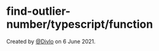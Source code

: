 # find-outlier-number/typescript/function

Created by [@Divlo](https://github.com/Divlo) on 6 June 2021.
